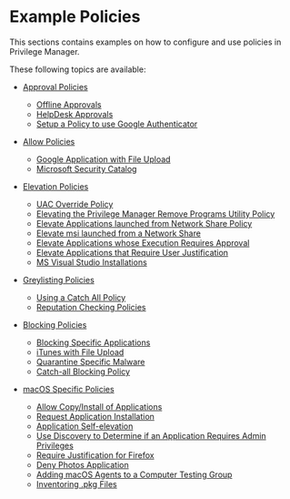 [title]: # (Examples)
[tags]: # (application control)
[priority]: # (15)
# Example Policies

This sections contains examples on how to configure and use policies in Privilege Manager.

These following topics are available:

* [Approval Policies](approval/index.md)
  * [Offline Approvals](approval/offline-approval.md)
  * [HelpDesk Approvals](approval/helpdesk.md)
  * [Setup a Policy to use Google Authenticator](approval/google-authenticator.md)

* [Allow Policies](safe/index.md)
  * [Google Application with File Upload](safe/google-app-file-up.md)
  * [Microsoft Security Catalog](safe/ms-sec-cat.md)

* [Elevation Policies](elevate/index.md)
  * [UAC Override Policy](elevate/uac-override.md)
  * [Elevating the Privilege Manager Remove Programs Utility Policy](elevate/pm-remove-prog.md)
  * [Elevate Applications launched from Network Share Policy](elevate/network-share.md)
  * [Elevate msi launched from a Network Share](elevate/msi.md)
  * [Elevate Applications whose Execution Requires Approval](elevate/app-req-app.md)
  * [Elevate Applications that Require User Justification](elevate/user-just.md)
  * [MS Visual Studio Installations](elevate/ms-visual-studio.md)

* [Greylisting Policies](monitor/index.md)
  * [Using a Catch All Policy](monitor/catch-all.md)
  * [Reputation Checking Policies](monitor/reputation.md)

* [Blocking Policies](block/index.md)
  * [Blocking Specific Applications](block/spec-app.md)
  * [iTunes with File Upload](block/iTunes-file-up.md)
  * [Quarantine Specific Malware](block/quarantine.md)
  * [Catch-all Blocking Policy](block/catch-all.md)

* [macOS Specific Policies](../../macOS/examples/index.md)
  * [Allow Copy/Install of Applications](../../macOS/examples/copy-install.md)
  * [Request Application Installation](../../macOS/examples/app-install-approval-request.md)
  * [Application Self-elevation](../../macOS/examples/self-elevation.md)
  * [Use Discovery to Determine if an Application Requires Admin Privileges](../../macOS/examples/determ-admin.md)
  * [Require Justification for Firefox](../../macOS/examples/justification-firefox.md)
  * [Deny Photos Application](../../macOS/examples/deny-photos.md)
  * [Adding macOS Agents to a Computer Testing Group](../../macOS/examples/add-testing-group.md)
  * [Inventoring .pkg Files](../../macOS/examples/inventory-pkg.md)
  

